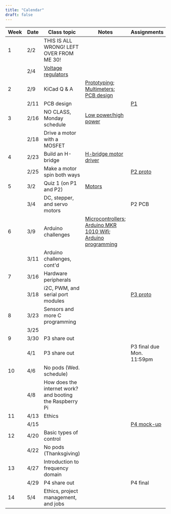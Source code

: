 ```yaml
---
title: "Calendar"
draft: false
---
```




| Week |  Date  |     Class topic                                                                        | Notes            |               Assignments                         |
|------|--------|----------------------------------------------------------------------------------------|------------------|---------------------------------------------------|
|  1   |  2/2   |     THIS IS ALL WRONG! LEFT OVER FROM ME 30!                                           |                  |                                                   |
|      |  2/4   |     [Voltage regulators](http://andnowforelectronics.com/notes/voltage-regulation/)    |                  |                                                   |
|  2   |  2/9   |     KiCad Q & A    |     [Prototyping](http://andnowforelectronics.com/notes/prototyping/); [Multimeters](http://andnowforelectronics.com/notes/multimeter/); [PCB design](http://andnowforelectronics.com/notes/pcb/)    |          |
|      |  2/11  |     PCB design                                                                         |                  | [P1](/logistics/kit/)                        |
|  3   |  2/16  |     NO CLASS, Monday schedule    |     [Low power/high power](http://andnowforelectronics.com/notes/low-power-high-power/)    |          |
|      |  2/18  |     Drive a motor with a MOSFET    |         |          |
|  4   |  2/23  |     Build an H-bridge    |     [H-bridge motor driver](http://andnowforelectronics.com/notes/h-bridge/)    |          |
|      |  2/25  |     Make a motor spin both ways    |         |     [P2 proto](https://canvas.tufts.edu/courses/22096/assignments/107779)     |
|  5   |  3/2   |     Quiz 1 (on P1 and P2)    |     [Motors](http://andnowforelectronics.com/notes/motors/)    |          |
|      |  3/4   |     DC, stepper, and servo motors    |         |     P2 PCB    |
|  6   |  3/9   |     Arduino challenges    |     [Microcontrollers](http://andnowforelectronics.com/notes/microcontrollers/); [Arduino MKR 1010 Wifi](http://andnowforelectronics.com/notes/arduino-mkr-wifi-1010-hardware/); [Arduino programming](http://andnowforelectronics.com/notes/arduino-programming/)     |          |
|      |  3/11  |     Arduino challenges, cont'd    |          |          |
|  7   |  3/16  |     Hardware peripherals    |         |          |
|      |  3/18  |     i2C, PWM, and serial port modules    |          |     [P3 proto](https://canvas.tufts.edu/courses/22096/assignments/107781)    |
|  8   |  3/23  |     Sensors and more C programming    |         |          |
|      |  3/25  |          |         |          |
|  9   |  3/30  |     P3 share out    |         |          |
|      |  4/1   |     P3 share out    |          |     P3 final due Mon. 11:59pm   |
|  10  |  4/6   |     No pods (Wed. schedule)    |         |          |
|      |  4/8   |     How does the internet work? and booting the Raspberry Pi    |          |          |
|  11  |  4/13  |     Ethics    |         |          |
|      |  4/15  |          |          |     [P4 mock-up](https://canvas.tufts.edu/courses/22096/assignments/107783)    |
|  12  |  4/20  |     Basic types of control    |          |          |
|      |  4/22  |     No pods (Thanksgiving)    |         |          |
|  13  |  4/27  |     Introduction to frequency domain    |         |          |
|      |  4/29  |     P4 share out    |         |     P4 final    |
|  14  |  5/4   |     Ethics, project management, and jobs    |         |          |
